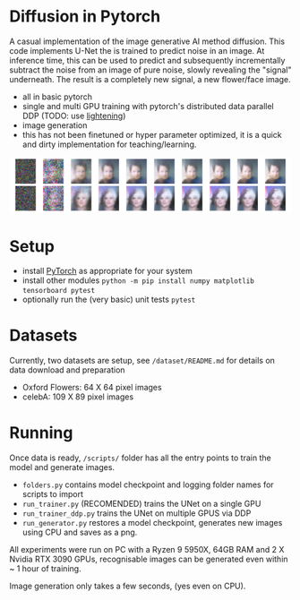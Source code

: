 # Diffusion in Pytorch
A casual implementation of the image generative AI method diffusion. This code implements U-Net the is trained to predict noise in an image. At inference time, this can be used to predict and subsequently incrementally subtract the noise from an image of pure noise, slowly revealing the "signal" underneath. The result is a completely new signal, a new flower/face image.
- all in basic pytorch
- single and multi GPU training with pytorch's distributed data parallel DDP (TODO: use [lightening](https://lightning.ai/docs/pytorch/stable/))
- image generation
- this has not been finetuned or hyper parameter optimized, it is a quick and dirty implementation for teaching/learning.


![CelebA generated images](pics/92_38_seed_19.png)


# Setup
 - install [PyTorch](https://pytorch.org/) as appropriate for your system
 - install other modules `python -m pip install numpy matplotlib tensorboard pytest`
 - optionally run the (very basic) unit tests `pytest`

# Datasets
Currently, two datasets are setup, see `/dataset/README.md` for details on data download and preparation
- Oxford Flowers: 64 X 64 pixel images
- celebA: 109 X 89 pixel images

# Running
Once data is ready, `/scripts/` folder has all the entry points to train the model and generate images.
- `folders.py` contains model checkpoint and logging folder names for scripts to import
- `run_trainer.py` (RECOMENDED) trains the UNet on a single GPU
- `run_trainer_ddp.py` trains the UNet on multiple GPUS via DDP
- `run_generator.py` restores a model checkpoint, generates new images using CPU and saves as a png.

All experiments were run on PC with a Ryzen 9 5950X, 64GB RAM and 2 X Nvidia RTX 3090 GPUs, recognisable images can be generated even within ~ 1 hour of training.

Image generation only takes a few seconds, (yes even on CPU).





